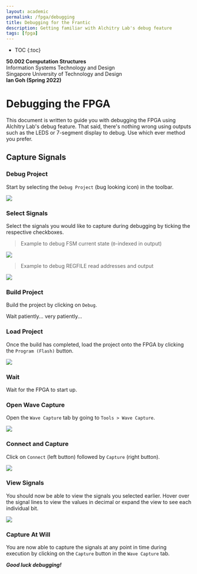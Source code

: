 ```yaml
---
layout: academic
permalink: /fpga/debugging
title: Debugging for the Frantic
description: Getting familiar with Alchitry Lab's debug feature
tags: [fpga]
---
```



* TOC
{:toc}

**50.002 Computation Structures**
<br>
Information Systems Technology and Design
<br>
Singapore University of Technology and Design
<br>
**Ian Goh (Spring 2022)**

# Debugging the FPGA

This document is written to guide you with debugging the FPGA using Alchitry Lab's debug feature. That said, there's nothing wrong using outputs such as the LEDS or 7-segment display to debug. Use which ever method you prefer.

## Capture Signals
### Debug Project
Start by selecting the `Debug Project` (bug looking icon) in the toolbar.

<img src="/50002/assets/contentimage/debug_fpga/debug_icon.png"  class="center_full"/>


### Select Signals
Select the signals you would like to capture during debugging by ticking the respective checkboxes.

> Example to debug FSM current state (`0`-indexed in output)
<img src="/50002/assets/contentimage/debug_fpga/game_fsm.png"  class="center_full"/>


> Example to debug REGFILE read addresses and output

<img src="/50002/assets/contentimage/debug_fpga/regfile.png"  class="center_full"/>

### Build Project
Build the project by clicking on `Debug`.

Wait patiently... very patiently...

### Load Project
Once the build has completed, load the project onto the FPGA by clicking the `Program (Flash)` button.

<img src="/50002/assets/contentimage/debug_fpga/flash_icon.png"  class="center_full"/>

### Wait
Wait for the FPGA to start up.

### Open Wave Capture
Open the `Wave Capture` tab by going to `Tools > Wave Capture`.

<img src="/50002/assets/contentimage/debug_fpga/wave_capture.png"  class="center_full"/>

### Connect and Capture
Click on `Connect` (left button) followed by `Capture` (right button).

<img src="/50002/assets/contentimage/debug_fpga/conn_capture.png"  class="center_full"/>

### View Signals
You should now be able to view the signals you selected earlier. Hover over the signal lines to view the values in decimal or expand the view to see each individual bit.

<img src="/50002/assets/contentimage/debug_fpga/wave_capture_signals.png"  class="center_full"/>

### Capture At Will
You are now able to capture the signals at any point in time during execution by clicking on the `Capture` button in the `Wave Capture` tab.


***Good luck debugging!***






